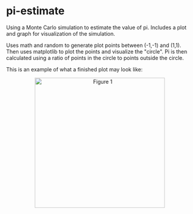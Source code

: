 # pi-estimate
Using a Monte Carlo simulation to estimate the value of pi. Includes a plot and graph for visualization of the simulation.

Uses math and random to generate plot points between (-1,-1) and (1,1). Then uses matplotlib to plot the points and visualize the "circle".
Pi is then calculated using a ratio of points in the circle to points outside the circle.

This is an example of what a finished plot may look like:
<p align="center">
  <img src="/Figure%201" width="350" title="Figure 1">
</p>
